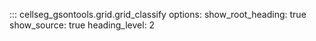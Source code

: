 ::: cellseg_gsontools.grid.grid_classify
    options:
      show_root_heading: true
      show_source: true
      heading_level: 2
